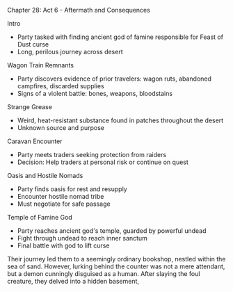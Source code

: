 Chapter 28: Act 6 - Aftermath and Consequences


 Intro
- Party tasked with finding ancient god of famine responsible for Feast of Dust curse
- Long, perilous journey across desert

 Wagon Train Remnants
- Party discovers evidence of prior travelers: wagon ruts, abandoned campfires, discarded supplies
- Signs of a violent battle: bones, weapons, bloodstains

 Strange Grease
- Weird, heat-resistant substance found in patches throughout the desert
- Unknown source and purpose

 Caravan Encounter
- Party meets traders seeking protection from raiders
- Decision: Help traders at personal risk or continue on quest

 Oasis and Hostile Nomads
- Party finds oasis for rest and resupply
- Encounter hostile nomad tribe
- Must negotiate for safe passage

 Temple of Famine God
- Party reaches ancient god's temple, guarded by powerful undead
- Fight through undead to reach inner sanctum
- Final battle with god to lift curse



Their journey led them to a seemingly ordinary bookshop, nestled within the sea of sand. However, lurking behind the counter was not a mere attendant, but a demon cunningly disguised as a human. After slaying the foul creature, they delved into a hidden basement,